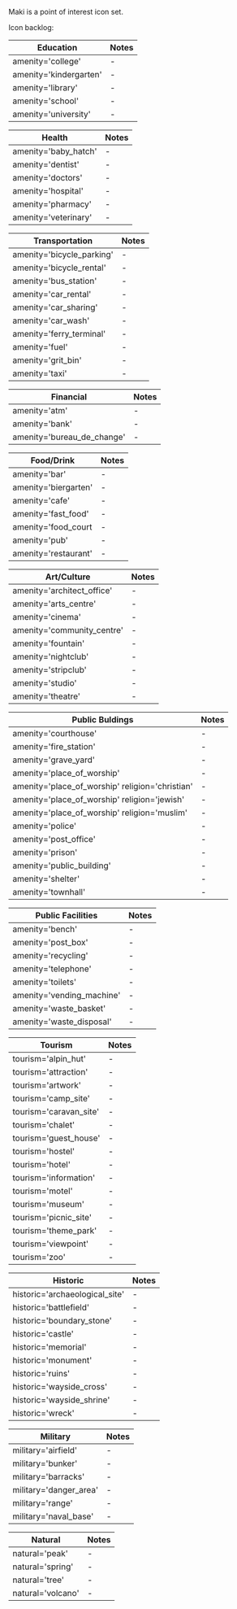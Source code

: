Maki is a point of interest icon set.

Icon backlog:

| Education | Notes |
| --- | --- |
| amenity='college' | - |
| amenity='kindergarten' | - |
| amenity='library' | - |
| amenity='school' | - |
| amenity='university' | - |

| Health | Notes |
| --- | --- |
| amenity='baby_hatch' | - |
| amenity='dentist' | - |
| amenity='doctors' | - |
| amenity='hospital' | - |
| amenity='pharmacy' | - |
| amenity='veterinary' | - |

| Transportation | Notes |
| --- | --- |
| amenity='bicycle_parking' | - |
| amenity='bicycle_rental' | - |
| amenity='bus_station' | - |
| amenity='car_rental' | - |
| amenity='car_sharing' | - |
| amenity='car_wash' | - |
| amenity='ferry_terminal' | - |
| amenity='fuel' | - |
| amenity='grit_bin' | - |
| amenity='taxi' | - |

| Financial | Notes |
| --- | --- |
| amenity='atm' | - |
| amenity='bank' | - |
| amenity='bureau_de_change' | - |

| Food/Drink | Notes |
| --- | --- |
| amenity='bar' | - |
| amenity='biergarten' | - |
| amenity='cafe' | - |
| amenity='fast_food' | - |
| amenity='food_court | - |
| amenity='pub' | - |
| amenity='restaurant' | - | 

| Art/Culture | Notes |
| --- | --- |
| amenity='architect_office' | - |
| amenity='arts_centre' | - |
| amenity='cinema' | - |
| amenity='community_centre' | - |
| amenity='fountain' | - |
| amenity='nightclub' | - |
| amenity='stripclub' | - |
| amenity='studio' | - |
| amenity='theatre' | - |

| Public Buldings | Notes |
| --- | --- |
| amenity='courthouse' | - |
| amenity='fire_station' | - |
| amenity='grave_yard' | - |
| amenity='place_of_worship' | - |
| amenity='place_of_worship' religion='christian' | - |
| amenity='place_of_worship' religion='jewish' | - |
| amenity='place_of_worship' religion='muslim' | - |
| amenity='police' | - |
| amenity='post_office' | - |
| amenity='prison' | - |
| amenity='public_building' | - |
| amenity='shelter' | - |
| amenity='townhall' | - |

| Public Facilities | Notes |
| --- | --- |
| amenity='bench' | - |
| amenity='post_box' | - |
| amenity='recycling' | - | 
| amenity='telephone' | - |
| amenity='toilets' | - |
| amenity='vending_machine' | - |
| amenity='waste_basket' | - |
| amenity='waste_disposal' | - |

| Tourism | Notes | 
| --- | --- |
| tourism='alpin_hut' | - |
| tourism='attraction' | - |
| tourism='artwork' | - |
| tourism='camp_site' | - |
| tourism='caravan_site' | - |
| tourism='chalet' | - |
| tourism='guest_house' | - |
| tourism='hostel' | - |
| tourism='hotel' | - |
| tourism='information' | - |
| tourism='motel' | - |
| tourism='museum' | - |
| tourism='picnic_site' | - |
| tourism='theme_park' | - |
| tourism='viewpoint' | - |
| tourism='zoo' | - |

| Historic | Notes | 
| --- | --- |
| historic='archaeological_site' | - |
| historic='battlefield' | - |
| historic='boundary_stone' | - |
| historic='castle' | - |
| historic='memorial' | - |
| historic='monument' | - |
| historic='ruins' | - |
| historic='wayside_cross' | - |
| historic='wayside_shrine' | - |
| historic='wreck' | - |

| Military | Notes |
| --- | --- |
| military='airfield' | - |
| military='bunker' | - |
| military='barracks' | - |
| military='danger_area' | - |
| military='range' | - |
| military='naval_base' | - |

| Natural | Notes |
| --- | --- |
| natural='peak' | - |
| natural='spring' | - |
| natural='tree' | - |
| natural='volcano' | - |